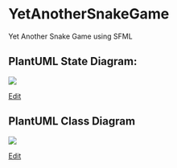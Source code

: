 # YetAnotherSnakeGame
Yet Another Snake Game using SFML

## PlantUML State Diagram:

![](https://www.planttext.com/api/plantuml/img/TLDTQy8m57tFhxW-2OF2zbhOiB2eCAgTTOCXVGXwjmRJj2ItYlz-_LXrgUthFIVdd7kIp2m9GsMc69lQezI5C2839JNIfK383QKvcohy9g0SZFn92GxIu9vahXb9KWYn5aU4XSWGF8X944AO7x2It3qau7al40gfGzHb2_fWIisScGzVV0l1QhrTyWt4g-2Dmo88UP-rmdDhjEEQq2HzV8cgWDtywGvuBoLLX-m-OIxKvAjp-kDmxHWfSUdYT-REt8T8bBPA5XTYZmaqIqCjr0cxCaEzZ1ARIIr_PROkh0SCfXsa-as_40KVCN-Tt86HGMklkzHNZxRCS2pR-eJcwgVa2IqymsFrV22jUgSKuIoKQZFSkCCLtBfrcVyloK7_Lbb_yisaZtJomxhkkvYXFbG_uHS0)

[Edit](https://www.planttext.com/?text=TLDTQy8m57tFhxW-2OF2zbhOiB2eCAgTTOCXVGXwjmRJj2ItYlz-_LXrgUthFIVdd7kIp2m9GsMc69lQezI5C2839JNIfK383QKvcohy9g0SZFn92GxIu9vahXb9KWYn5aU4XSWGF8X944AO7x2It3qau7al40gfGzHb2_fWIisScGzVV0l1QhrTyWt4g-2Dmo88UP-rmdDhjEEQq2HzV8cgWDtywGvuBoLLX-m-OIxKvAjp-kDmxHWfSUdYT-REt8T8bBPA5XTYZmaqIqCjr0cxCaEzZ1ARIIr_PROkh0SCfXsa-as_40KVCN-Tt86HGMklkzHNZxRCS2pR-eJcwgVa2IqymsFrV22jUgSKuIoKQZFSkCCLtBfrcVyloK7_Lbb_yisaZtJomxhkkvYXFbG_uHS0)

## PlantUML Class Diagram

![](https://www.planttext.com/api/plantuml/img/jPF1JiCm38RlUGfBN5QWUu89RO898J4sCOR4QV8QgwjeqofnXgQnToT9HrkWHtQfPUVt_zbDEpQCccsH2y4PvmHBXUy4zrWGn72Rep5mbs6giH0Y2Qa_4mS1C1n2fRCTCe54HfUxObnWDLgoAxxiAxeEwf1Ute3nqQozgYr3OhKcnI5Rdspj9iyIA8YtfJIryTMkp2GaMrHftJbeAC2H5tGyK-9-JJ3HLWqYSHI2b2sWaOIbPjEdbGkBnycR3vFLSkhY_7Nwx1jmOrXZmj2-Yj0EllN2fuxjdkk6TVXkEO8RNURqe2hBWwXFO2lfP-uzane_wg73tPHn2p_TommpDNCRrRL3OzAF_SDg0ErIeyyu_cNR-GOMEUx_cVNJjij2Q-WSiDQtGvllI9y1rjgACIdfVhel)

[Edit](https://www.planttext.com/?text=jPF1JiCm38RlUGfBN5QWUu89RO898J4sCOR4QV8QgwjeqofnXgQnToT9HrkWHtQfPUVt_zbDEpQCccsH2y4PvmHBXUy4zrWGn72Rep5mbs6giH0Y2Qa_4mS1C1n2fRCTCe54HfUxObnWDLgoAxxiAxeEwf1Ute3nqQozgYr3OhKcnI5Rdspj9iyIA8YtfJIryTMkp2GaMrHftJbeAC2H5tGyK-9-JJ3HLWqYSHI2b2sWaOIbPjEdbGkBnycR3vFLSkhY_7Nwx1jmOrXZmj2-Yj0EllN2fuxjdkk6TVXkEO8RNURqe2hBWwXFO2lfP-uzane_wg73tPHn2p_TommpDNCRrRL3OzAF_SDg0ErIeyyu_cNR-GOMEUx_cVNJjij2Q-WSiDQtGvllI9y1rjgACIdfVhel)

